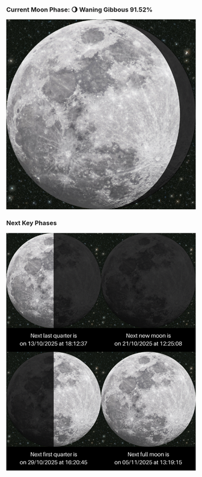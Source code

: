 ### Current Moon Phase: 🌖 Waning Gibbous 91.52%
![Moon Phase](moonphase.png)
### Next Key Phases
![Gallery](gallery.png)